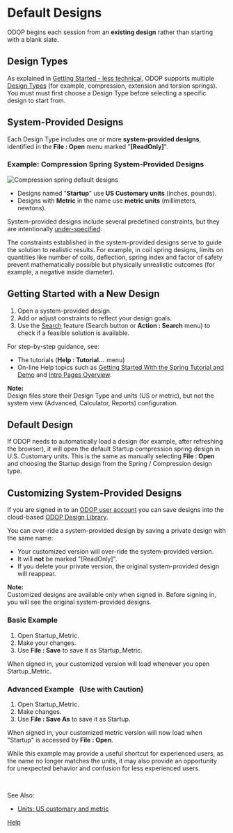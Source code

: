 # Default Designs  
ODOP begins each session from an **existing design** rather than starting with a blank slate.  

## Design Types
As explained in [Getting Started - less technical](/docs/Help/gettingStarted.html), 
ODOP supports multiple [Design Types](/docs/Help/terminology.html#designTypes) 
(for example, compression, extension and torsion springs). 
You must must first choose a Design Type before selecting a specific design to start from.

## System-Provided Designs  
Each Design Type includes one or more **system-provided designs**, 
identified in the **File : Open** menu marked "**[ReadOnly]**".  

### Example: Compression Spring System-Provided Designs   
![Compression spring default designs](/docs/Help/img/FileOpen_defaultDesigns.png "File : Open default designs")  

 - Designs named "**Startup**" use **US Customary units** (inches, pounds).  
 - Designs with **Metric** in the name use **metric units** (millimeters, newtons).  

System-provided designs include several predefined constraints, but they are intentionally 
[under-specified](designSituations.html).

The constraints established in the system-provided designs serve to guide the solution to realistic results. 
For example, in coil spring designs, limits on quantities like 
number of coils, deflection, spring index and factor of safety 
prevent mathematically possible but physically unrealistic outcomes (for example, a negative inside diameter).  

## Getting Started with a New Design
1. Open a system-provided design. 
1. Add or adjust constraints to reflect your design goals. 
1. Use the [Search](/docs/Help/search.html) feature (Search button or **Action : Search** menu) 
to check if a feasible solution is available. 

For step-by-step guidance, see:  
 - The tutorials (**Help : Tutorial...** menu)  
 - On-line Help topics such as 
[Getting Started With the Spring Tutorial and Demo](gettingStartedSpring.html) and 
[Intro Pages Overview](/docs/About/introPagesOverview.html).  

**Note:**  
Design files store their Design Type and units (US or metric), 
but not the system view (Advanced, Calculator, Reports) configuration.  

## Default Design  
If ODOP needs to automatically load a design (for example, after refreshing the browser), 
it will open the default Startup compression spring design in U.S. Customary units. 
This is the same as manually selecting **File : Open** and 
choosing the Startup design from the Spring / Compression design type.  

## Customizing System-Provided Designs  
If you are signed in to an [ODOP user account](/docs/About/userAccounts.html) 
you can save designs into the cloud-based [ODOP Design Library](/docs/Help/terminology.html#designLib). 

You can over-ride a system-provided design by saving a private design with the same name:
 - Your customized version will over-ride the system-provided version.  
 - It will **not** be marked "[ReadOnly]".  
 - If you delete your private version, the original system-provided design will reappear.

**Note:**  
Customized designs are available only when signed in. 
Before signing in, you will see the original system-provided designs. 

### Basic Example  
1. Open Startup_Metric.  
1. Make your changes.  
1. Use **File : Save** to save it as Startup_Metric.  

When signed in, your customized version will load whenever you open Startup_Metric.

### Advanced Example &nbsp; (Use with Caution)  
1. Open Startup_Metric.  
1. Make changes.  
1. Use **File : Save As** to save it as Startup.  

When signed in, 
your customized metric version will now load when "Startup" is accessed by **File : Open**.  

While this example may provide a useful shortcut for experienced users,
as the name no longer matches the units, 
it may also provide an opportunity for unexpected behavior and confusion for less experienced users.  

&nbsp;

See Also:   
 - [Units: US customary and metric](/docs/Help/SpringDesign/unitsUSmetric.html)   


[Help](/docs/Help/index.html)
